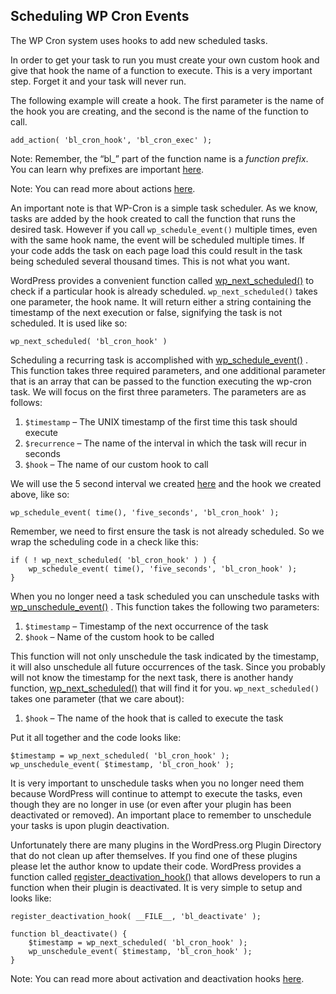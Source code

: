 Scheduling WP Cron Events
-------------------------

The WP Cron system uses hooks to add new scheduled tasks.

In order to get your task to run you must create your own custom hook and give that hook the name of a function to execute. This is a very important step. Forget it and your task will never run.

The following example will create a hook. The first parameter is the name of the hook you are creating, and the second is the name of the function to call.

    add_action( 'bl_cron_hook', 'bl_cron_exec' );

Note: Remember, the “bl\_” part of the function name is a _function prefix_. You can learn why prefixes are important [here](https://developer.wordpress.org/plugins/plugin-basics/best-practices/#prefix-everything).

Note: You can read more about actions [here](https://developer.wordpress.org/plugins/hooks/actions/).

An important note is that WP-Cron is a simple task scheduler. As we know, tasks are added by the hook created to call the function that runs the desired task. However if you call `wp_schedule_event()` multiple times, even with the same hook name, the event will be scheduled multiple times. If your code adds the task on each page load this could result in the task being scheduled several thousand times. This is not what you want.

WordPress provides a convenient function called [wp\_next\_scheduled()](https://developer.wordpress.org/reference/functions/wp_next_scheduled/) to check if a particular hook is already scheduled. `wp_next_scheduled()` takes one parameter, the hook name. It will return either a string containing the timestamp of the next execution or false, signifying the task is not scheduled. It is used like so:

    wp_next_scheduled( 'bl_cron_hook' )

Scheduling a recurring task is accomplished with [wp\_schedule\_event()](https://developer.wordpress.org/reference/functions/wp_schedule_event/) . This function takes three required parameters, and one additional parameter that is an array that can be passed to the function executing the wp-cron task. We will focus on the first three parameters. The parameters are as follows:

1.  `$timestamp` – The UNIX timestamp of the first time this task should execute
2.  `$recurrence` – The name of the interval in which the task will recur in seconds
3.  `$hook` – The name of our custom hook to call

We will use the 5 second interval we created [here](https://developer.wordpress.org/plugins/cron/understanding-wp-cron-scheduling/) and the hook we created above, like so:

    wp_schedule_event( time(), 'five_seconds', 'bl_cron_hook' );

Remember, we need to first ensure the task is not already scheduled. So we wrap the scheduling code in a check like this:

    if ( ! wp_next_scheduled( 'bl_cron_hook' ) ) {
        wp_schedule_event( time(), 'five_seconds', 'bl_cron_hook' );
    }

When you no longer need a task scheduled you can unschedule tasks with [wp\_unschedule\_event()](https://developer.wordpress.org/reference/functions/wp_unschedule_event/) . This function takes the following two parameters:

1.  `$timestamp` – Timestamp of the next occurrence of the task
2.  `$hook` – Name of the custom hook to be called

This function will not only unschedule the task indicated by the timestamp, it will also unschedule all future occurrences of the task. Since you probably will not know the timestamp for the next task, there is another handy function, [wp\_next\_scheduled()](https://developer.wordpress.org/reference/functions/wp_next_scheduled/) that will find it for you. `wp_next_scheduled()` takes one parameter (that we care about):

1.  `$hook` – The name of the hook that is called to execute the task

Put it all together and the code looks like:

    $timestamp = wp_next_scheduled( 'bl_cron_hook' );
    wp_unschedule_event( $timestamp, 'bl_cron_hook' );

It is very important to unschedule tasks when you no longer need them because WordPress will continue to attempt to execute the tasks, even though they are no longer in use (or even after your plugin has been deactivated or removed). An important place to remember to unschedule your tasks is upon plugin deactivation.

Unfortunately there are many plugins in the WordPress.org Plugin Directory that do not clean up after themselves. If you find one of these plugins please let the author know to update their code. WordPress provides a function called [register\_deactivation\_hook()](https://developer.wordpress.org/reference/functions/register_deactivation_hook/) that allows developers to run a function when their plugin is deactivated. It is very simple to setup and looks like:

    register_deactivation_hook( __FILE__, 'bl_deactivate' ); 
    
    function bl_deactivate() {
        $timestamp = wp_next_scheduled( 'bl_cron_hook' );
        wp_unschedule_event( $timestamp, 'bl_cron_hook' );
    }

Note: You can read more about activation and deactivation hooks [here](https://developer.wordpress.org/plugins/plugin-basics/activation-deactivation-hooks/).